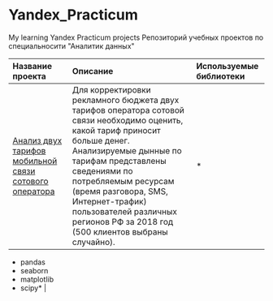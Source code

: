 # Yandex_Practicum
My learning Yandex Practicum projects
Репозиторий учебных проектов по специальносити "Аналитик данных"


| Название проекта | Описание | Используемые библиотеки | 
| :---------------------- | :---------------------- | :---------------------- |
| [Анализ двух тарифов мобильной связи сотового оператора](Mobile_tariff_analyze) | Для корректировки рекламного бюджета двух тарифов оператора сотовой связи необходимо оценить, какой тариф приносит больше денег. Анализируемые дынные по тарифам представлены сведениями по потребляемым ресурсам (время разговора, SMS, Интернет-трафик) пользователей различных регионов РФ за 2018 год (500 клиентов выбраны случайно).| * 
- pandas 
- seaborn 
- matplotlib 
- scipy* |
